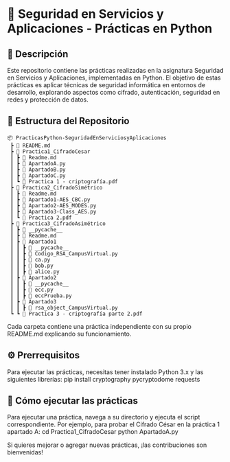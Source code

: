 # 🔐 Seguridad en Servicios y Aplicaciones - Prácticas en Python

## 📌 Descripción
Este repositorio contiene las prácticas realizadas en la asignatura Seguridad en Servicios y Aplicaciones, implementadas en Python.
El objetivo de estas prácticas es aplicar técnicas de seguridad informática en entornos de desarrollo, explorando aspectos como cifrado, autenticación, seguridad en redes y protección de datos.

## 📂 Estructura del Repositorio
```
📦 PracticasPython-SeguridadEnServiciosyAplicaciones
 ┣ 📜 README.md
 ┣ 📂 Practica1_CifradoCesar
 ┃ ┣ 📜 Readme.md
 ┃ ┣ 📜 ApartadoA.py
 ┃ ┣ 📜 ApartadoB.py
 ┃ ┣ 📜 ApartadoC.py
 ┃ ┗ 📄 Practica 1 - criptografía.pdf
 ┣ 📂 Practica2_CifradoSimétrico
 ┃ ┣ 📜 Readme.md
 ┃ ┣ 📜 Apartado1-AES_CBC.py
 ┃ ┣ 📜 Apartado2-AES_MODES.py
 ┃ ┣ 📜 Apartado3-Class_AES.py
 ┃ ┗ 📄 Practica 2.pdf
 ┣ 📂 Practica3_CifradoAsimétrico
 ┃ ┣ 📂 __pycache__
 ┃ ┣ 📜 Readme.md
 ┃ ┣ 📂 Apartado1
 ┃ ┃ ┣ 📂 __pycache__
 ┃ ┃ ┣ 📜 Codigo_RSA_CampusVirtual.py
 ┃ ┃ ┣ 📜 ca.py
 ┃ ┃ ┣ 📜 bob.py
 ┃ ┃ ┣ 📜 alice.py
 ┃ ┣ 📂 Apartado2
 ┃ ┃ ┣ 📂 __pycache__
 ┃ ┃ ┣ 📜 ecc.py
 ┃ ┃ ┣ 📜 eccPrueba.py
 ┃ ┣ 📂 Apartado3
 ┃ ┃ ┣ 📜 rsa_object_CampusVirtual.py
 ┗ ┗ 📄 Practica 3 - criptografía parte 2.pdf
 ```
Cada carpeta contiene una práctica independiente con su propio README.md explicando su funcionamiento.

## ⚙️ Prerrequisitos
Para ejecutar las prácticas, necesitas tener instalado Python 3.x y las siguientes librerías:
pip install cryptography pycryptodome requests

## 🚀 Cómo ejecutar las prácticas
Para ejecutar una práctica, navega a su directorio y ejecuta el script correspondiente. Por ejemplo, para probar el Cifrado César en la práctica 1 apartado A:
cd Practica1_CifradoCesar
python ApartadoA.py

Si quieres mejorar o agregar nuevas prácticas, ¡las contribuciones son bienvenidas!
